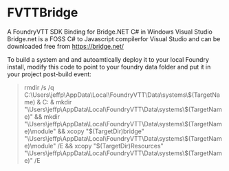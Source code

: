 # FVTTBridge
A FoundryVTT SDK Binding for Bridge.NET C# in Windows Visual Studio
Bridge.net is a FOSS C# to Javascript compilerfor Visual Studio  and can be downloaded free from https://bridge.net/

To build a system and and autoamtically deploy it to your local Foundry install, modify this code to point 
to your foundry data folder and put it in your project post-build event:


<blockquote>
rmdir /s  /q C:\Users\jeffp\AppData\Local\FoundryVTT\Data\systems\$(TargetName) & C: & mkdir "\Users\jeffp\AppData\Local\FoundryVTT\Data\systems\$(TargetName)" &&  mkdir "\Users\jeffp\AppData\Local\FoundryVTT\Data\systems\$(TargetName)\module"  &&  xcopy  "$(TargetDir)bridge" "\Users\jeffp\AppData\Local\FoundryVTT\Data\systems\$(TargetName)\module" /E &&  xcopy "$(TargetDir)Resources"  "\Users\jeffp\AppData\Local\FoundryVTT\Data\systems\$(TargetName)"  /E
</blockquote>
